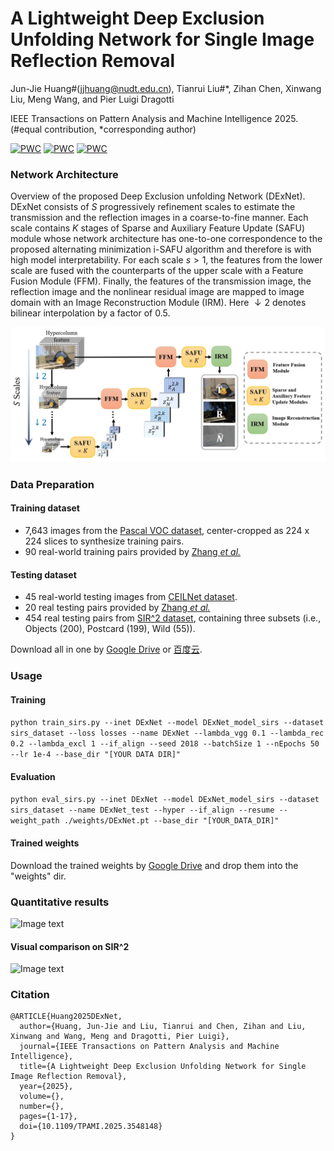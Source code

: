 # A Lightweight Deep Exclusion Unfolding Network for Single Image Reflection Removal

Jun-Jie Huang#(jjhuang@nudt.edu.cn), Tianrui Liu#*, Zihan Chen, Xinwang Liu, Meng Wang, and Pier Luigi Dragotti

IEEE Transactions on Pattern Analysis and Machine Intelligence 2025. (#equal contribution, *corresponding author)

[![PWC](https://img.shields.io/endpoint.svg?url=https://paperswithcode.com/badge/a-lightweight-deep-exclusion-unfolding/reflection-removal-on-sir-2-objects)](https://paperswithcode.com/sota/reflection-removal-on-sir-2-objects?p=a-lightweight-deep-exclusion-unfolding)
[![PWC](https://img.shields.io/endpoint.svg?url=https://paperswithcode.com/badge/a-lightweight-deep-exclusion-unfolding/reflection-removal-on-sir-2-postcard)](https://paperswithcode.com/sota/reflection-removal-on-sir-2-postcard?p=a-lightweight-deep-exclusion-unfolding)
[![PWC](https://img.shields.io/endpoint.svg?url=https://paperswithcode.com/badge/a-lightweight-deep-exclusion-unfolding/reflection-removal-on-sir-2-wild)](https://paperswithcode.com/sota/reflection-removal-on-sir-2-wild?p=a-lightweight-deep-exclusion-unfolding)


### Network Architecture
Overview of the proposed Deep Exclusion unfolding Network (DExNet). DExNet consists of $S$ progressively refinement scales to estimate the transmission and the reflection images in a coarse-to-fine manner.
Each scale contains $K$ stages of Sparse and Auxiliary Feature Update (SAFU) module whose network architecture has one-to-one correspondence to the proposed alternating minimization i-SAFU algorithm and therefore is with high model interpretability. 
For each scale $s>1$, the features from the lower scale are fused with the counterparts of the upper scale with a Feature Fusion Module (FFM).
Finally, the features of the transmission image, the reflection image and the nonlinear residual image are mapped to image domain with an Image Reconstruction Module (IRM). 
Here $\downarrow 2$ denotes bilinear interpolation by a factor of 0.5.

![Image text](./images/DExNet_overview.png)

### Data Preparation

#### Training dataset
* 7,643 images from the
  [Pascal VOC dataset](http://host.robots.ox.ac.uk/pascal/VOC/), center-cropped as 224 x 224 slices to synthesize training pairs.
* 90 real-world training pairs provided by [Zhang *et al.*](https://github.com/ceciliavision/perceptual-reflection-removal)

#### Testing dataset
* 45 real-world testing images from [CEILNet dataset](https://github.com/fqnchina/CEILNet).
* 20 real testing pairs provided by [Zhang *et al.*](https://github.com/ceciliavision/perceptual-reflection-removal)
* 454 real testing pairs from [SIR^2 dataset](https://sir2data.github.io/), containing three subsets (i.e., Objects (200), Postcard (199), Wild (55)). 

Download all in one by [Google Drive](https://drive.google.com/file/d/1hFZItZAzAt-LnfNj-2phBRwqplDUasQy/view?usp=sharing) or [百度云](https://pan.baidu.com/s/15zlk5o_-kx3ruKj4KfOvtA?pwd=1231).
### Usage



#### Training 
```python train_sirs.py --inet DExNet --model DExNet_model_sirs --dataset sirs_dataset --loss losses --name DExNet --lambda_vgg 0.1 --lambda_rec 0.2 --lambda_excl 1 --if_align --seed 2018 --batchSize 1 --nEpochs 50 --lr 1e-4 --base_dir "[YOUR DATA DIR]"```
#### Evaluation 
```python eval_sirs.py --inet DExNet --model DExNet_model_sirs --dataset sirs_dataset --name DExNet_test --hyper --if_align --resume --weight_path ./weights/DExNet.pt --base_dir "[YOUR_DATA_DIR]"```


#### Trained weights

Download the trained weights by [Google Drive](https://drive.google.com/file/d/1jkhCvyrQAQZtLaxdDWDkkSOF0NZ12aJp/view?usp=sharing) and drop them into the "weights" dir.

### Quantitative results
![Image text](./images/results_table.png)

#### Visual comparison on SIR^2
![Image text](./images/results_SIR2.png)


### Citation
```
@ARTICLE{Huang2025DExNet,
  author={Huang, Jun-Jie and Liu, Tianrui and Chen, Zihan and Liu, Xinwang and Wang, Meng and Dragotti, Pier Luigi},
  journal={IEEE Transactions on Pattern Analysis and Machine Intelligence}, 
  title={A Lightweight Deep Exclusion Unfolding Network for Single Image Reflection Removal}, 
  year={2025},
  volume={},
  number={},
  pages={1-17},
  doi={10.1109/TPAMI.2025.3548148}
}
